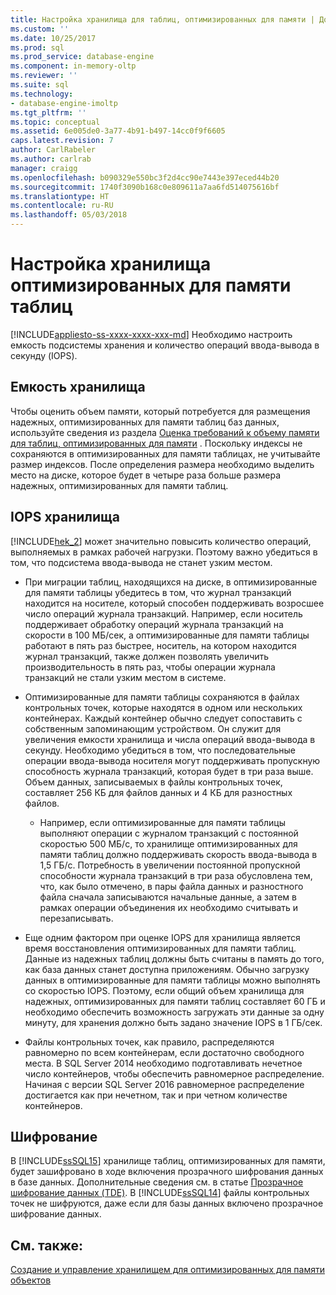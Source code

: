 ```yaml
---
title: Настройка хранилища для таблиц, оптимизированных для памяти | Документация Майкрософт
ms.custom: ''
ms.date: 10/25/2017
ms.prod: sql
ms.prod_service: database-engine
ms.component: in-memory-oltp
ms.reviewer: ''
ms.suite: sql
ms.technology:
- database-engine-imoltp
ms.tgt_pltfrm: ''
ms.topic: conceptual
ms.assetid: 6e005de0-3a77-4b91-b497-14cc0f9f6605
caps.latest.revision: 7
author: CarlRabeler
ms.author: carlrab
manager: craigg
ms.openlocfilehash: b090329e550bc3f2d4cc90e7443e397eced44b20
ms.sourcegitcommit: 1740f3090b168c0e809611a7aa6fd514075616bf
ms.translationtype: HT
ms.contentlocale: ru-RU
ms.lasthandoff: 05/03/2018
---
```

# <a name="configuring-storage-for-memory-optimized-tables"></a>Настройка хранилища оптимизированных для памяти таблиц
[!INCLUDE[appliesto-ss-xxxx-xxxx-xxx-md](../../includes/appliesto-ss-xxxx-xxxx-xxx-md.md)]
  Необходимо настроить емкость подсистемы хранения и количество операций ввода-вывода в секунду (IOPS).  
  
## <a name="storage-capacity"></a>Емкость хранилища  
 Чтобы оценить объем памяти, который потребуется для размещения надежных, оптимизированных для памяти таблиц баз данных, используйте сведения из раздела [Оценка требований к объему памяти для таблиц, оптимизированных для памяти](../../relational-databases/in-memory-oltp/estimate-memory-requirements-for-memory-optimized-tables.md) . Поскольку индексы не сохраняются в оптимизированных для памяти таблицах, не учитывайте размер индексов. После определения размера необходимо выделить место на диске, которое будет в четыре раза больше размера надежных, оптимизированных для памяти таблиц.  
  
## <a name="storage-iops"></a>IOPS хранилища  
 [!INCLUDE[hek_2](../../includes/hek-2-md.md)] может значительно повысить количество операций, выполняемых в рамках рабочей нагрузки. Поэтому важно убедиться в том, что подсистема ввода-вывода не станет узким местом.  
  
-   При миграции таблиц, находящихся на диске, в оптимизированные для памяти таблицы убедитесь в том, что журнал транзакций находится на носителе, который способен поддерживать возросшее число операций журнала транзакций. Например, если носитель поддерживает обработку операций журнала транзакций на скорости в 100 МБ/сек, а оптимизированные для памяти таблицы работают в пять раз быстрее, носитель, на котором находится журнал транзакций, также должен позволять увеличить производительность в пять раз, чтобы операции журнала транзакций не стали узким местом в системе.  
  
-   Оптимизированные для памяти таблицы сохраняются в файлах контрольных точек, которые находятся в одном или нескольких контейнерах. Каждый контейнер обычно следует сопоставить с собственным запоминающим устройством. Он служит для увеличения емкости хранилища и числа операций ввода-вывода в секунду. Необходимо убедиться в том, что последовательные операции ввода-вывода носителя могут поддерживать пропускную способность журнала транзакций, которая будет в три раза выше. Объем данных, записываемых в файлы контрольных точек, составляет 256 КБ для файлов данных и 4 КБ для разностных файлов.
  
     - Например, если оптимизированные для памяти таблицы выполняют операции с журналом транзакций с постоянной скоростью 500 МБ/с, то хранилище оптимизированных для памяти таблиц должно поддерживать скорость ввода-вывода в 1,5 ГБ/с. Потребность в увеличении постоянной пропускной способности журнала транзакций в три раза обусловлена тем, что, как было отмечено, в пары файла данных и разностного файла сначала записываются начальные данные, а затем в рамках операции объединения их необходимо считывать и перезаписывать.  
  
- Еще одним фактором при оценке IOPS для хранилища является время восстановления оптимизированных для памяти таблиц. Данные из надежных таблиц должны быть считаны в память до того, как база данных станет доступна приложениям. Обычно загрузку данных в оптимизированные для памяти таблицы можно выполнять со скоростью IOPS. Поэтому, если общий объем хранилища для надежных, оптимизированных для памяти таблиц составляет 60 ГБ и необходимо обеспечить возможность загружать эти данные за одну минуту, для хранения должно быть задано значение IOPS в 1 ГБ/сек.  
  
-   Файлы контрольных точек, как правило, распределяются равномерно по всем контейнерам, если достаточно свободного места. В SQL Server 2014 необходимо подготавливать нечетное число контейнеров, чтобы обеспечить равномерное распределение. Начиная с версии SQL Server 2016 равномерное распределение достигается как при нечетном, так и при четном количестве контейнеров.
  
## <a name="encryption"></a>Шифрование  
 В [!INCLUDE[ssSQL15](../../includes/sssql15-md.md)] хранилище таблиц, оптимизированных для памяти, будет зашифровано в ходе включения прозрачного шифрования данных в базе данных. Дополнительные сведения см. в статье [Прозрачное шифрование данных (TDE)](../../relational-databases/security/encryption/transparent-data-encryption.md). В [!INCLUDE[ssSQL14](../../includes/sssql14-md.md)] файлы контрольных точек не шифруются, даже если для базы данных включено прозрачное шифрование данных.
  
## <a name="see-also"></a>См. также:  
 [Создание и управление хранилищем для оптимизированных для памяти объектов](../../relational-databases/in-memory-oltp/creating-and-managing-storage-for-memory-optimized-objects.md)  
  
  
